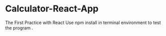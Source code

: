 # Calculator-React-App
The First Practice with React
Use npm install in terminal environment to test the program .
